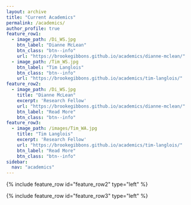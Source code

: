 ```yaml
---
layout: archive
title: "Current Academics"
permalink: /academics/
author_profile: true
feature_row1:
  - image_path: /Di_WS.jpg
    btn_label: "Dianne McLean"
    btn_class: "btn--info"
    url: "https://brookegibbons.github.io/academics/dianne-mclean/"
  - image_path: /Tim_WS.jpg
    btn_label: "Tim Langlois"
    btn_class: "btn--info"
    url: "https://brookegibbons.github.io/academics/tim-langlois/"
feature_row2:
  - image_path: /Di_WS.jpg
    title: "Dianne McLean"
    excerpt: 'Research Fellow'
    url: "https://brookegibbons.github.io/academics/dianne-mclean/"
    btn_label: "Read More"
    btn_class: "btn--info"
feature_row3:
  - image_path: /images/Tim_WA.jpg
    title: "Tim Langlois"
    excerpt: 'Research Fellow'
    url: "https://brookegibbons.github.io/academics/tim-langlois/"
    btn_label: "Read More"
    btn_class: "btn--info"
sidebar:
  nav: "academics"
---
```


{% include feature_row id="feature_row2" type="left" %}

{% include feature_row id="feature_row3" type="left" %}

